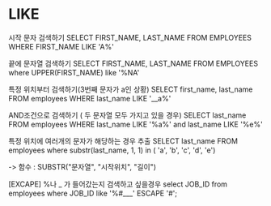 # LIKE


시작 문자 검색하기
SELECT FIRST_NAME, LAST_NAME
FROM EMPLOYEES
WHERE FIRST_NAME LIKE 'A%'



끝에 문자열 검색하기
SELECT FIRST_NAME, LAST_NAME
FROM EMPLOYEES
where UPPER(FIRST_NAME) like '%NA'



특정 위치부터 검색하기(3번째 문자가 a인 상황)
SELECT first_name, last_name 
FROM employees 
WHERE last_name LIKE '__a%' 



AND조건으로 검색하기 ( 두 문자열 모두 가지고 있을 경우) 
SELECT last_name
FROM employees 
WHERE last_name LIKE '%a%' and last_name LIKE '%e%'



특정 위치에 여러개의 문자가 해당하는 경우 추출
SELECT last_name
FROM employees 
where substr(last_name, 1, 1) in ( 'a', 'b', 'c', 'd', 'e')

-> 함수  :  SUBSTR("문자열", "시작위치", "길이")


[EXCAPE] %나 _ 가 들어갔는지 검색하고 싶을경우
select JOB_ID
from employees
where JOB_ID like '%#___' ESCAPE '#'; 
